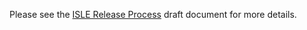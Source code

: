 <!--- PAGE_TITLE --->

Please see the [ISLE Release Process](https://docs.google.com/document/d/1VUiI_bXo6SLqqUjmInVjBg3-cs40Vj7I_92txjFUoQg/) draft document for more details.
